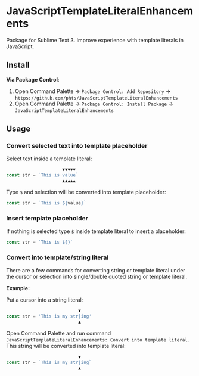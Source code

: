 # JavaScriptTemplateLiteralEnhancements

Package for Sublime Text 3.
Improve experience with template literals in JavaScript.

## Install

**Via Package Control**:

1. Open Command Palette &rarr; `Package Control: Add Repository` &rarr; `https://github.com/phts/JavaScriptTemplateLiteralEnhancements`
2. Open Command Palette &rarr; `Package Control: Install Package` &rarr; `JavaScriptTemplateLiteralEnhancements`

## Usage

### Convert selected text into template placeholder

Select text inside a template literal:

```js
                     ▼▼▼▼▼
const str = `This is value`
                     ▲▲▲▲▲
```

Type `$` and selection will be converted into template placeholder:

```js
const str = `This is ${value}`
```

### Insert template placeholder

If nothing is selected type `$` inside template literal to insert a placeholder:

```js
const str = `This is ${}`
```

### Convert into template/string literal

There are a few commands for converting string or template literal under the cursor or selection into single/double quoted string or template literal.

**Example:**

Put a cursor into a string literal:

```js
                           ▼
const str = 'This is my str|ing'
                           ▲
```

Open Command Palette and run command `JavaScriptTemplateLiteralEnhancements: Convert into template literal`.
This string will be converted into template literal:

```js
                           ▼
const str = `This is my str|ing`
                           ▲
```
